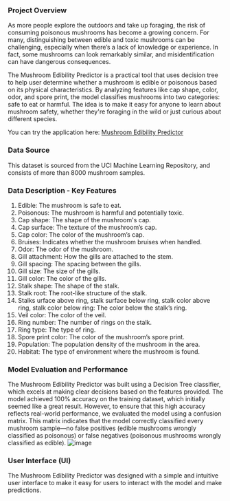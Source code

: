 ### Project Overview
As more people explore the outdoors and take up foraging, the risk of consuming poisonous mushrooms has become a growing concern. 
For many, distinguishing between edible and toxic mushrooms can be challenging, especially when there’s a lack of knowledge or experience. 
In fact, some mushrooms can look remarkably similar, and misidentification can have dangerous consequences.

The Mushroom Edibility Predictor is a practical tool that uses decision tree to help user determine whether a mushroom is edible or poisonous based on its physical characteristics. 
By analyzing features like cap shape, color, odor, and spore print, the model classifies mushrooms into two categories: safe to eat or harmful. 
The idea is to make it easy for anyone to learn about mushroom safety, whether they're foraging in the wild or just curious about different species.

You can try the application here: [Mushroom Edibility Predictor](https://mushrooms-itve.onrender.com/)

### Data Source
This dataset is sourced from the UCI Machine Learning Repository, and consists of more than 8000 mushroom samples.

### Data Description - Key Features

1. Edible: The mushroom is safe to eat.
1. Poisonous: The mushroom is harmful and potentially toxic.
1. Cap shape: The shape of the mushroom's cap.
1. Cap surface: The texture of the mushroom’s cap. 
1. Cap color: The color of the mushroom’s cap.
1. Bruises: Indicates whether the mushroom bruises when handled. 
1. Odor: The odor of the mushroom. 
1. Gill attachment: How the gills are attached to the stem.
1. Gill spacing: The spacing between the gills. 
1. Gill size: The size of the gills. 
1. Gill color: The color of the gills. 
1. Stalk shape: The shape of the stalk.
1. Stalk root: The root-like structure of the stalk.
1. Stalks urface above ring, stalk surface below ring, stalk color above ring, stalk color below ring: The color below the stalk’s ring.
1. Veil color: The color of the veil.
1. Ring number: The number of rings on the stalk.
1. Ring type: The type of ring.
1. Spore print color: The color of the mushroom’s spore print.
1. Population: The population density of the mushroom in the area. 
1. Habitat: The type of environment where the mushroom is found.

### Model Evaluation and Performance
The Mushroom Edibility Predictor was built using a Decision Tree classifier, which excels at making clear decisions based on the features provided. 
The model achieved 100% accuracy on the training dataset, which initially seemed like a great result. 
However, to ensure that this high accuracy reflects real-world performance, we evaluated the model using a confusion matrix.
This matrix indicates that the model correctly classified every mushroom sample—no false positives (edible mushrooms wrongly classified as poisonous) or false negatives (poisonous mushrooms wrongly classified as edible). 
![image](https://github.com/user-attachments/assets/d02bff9d-c21d-4754-806b-841f5cf5dafe)


### User Interface (UI)
The Mushroom Edibility Predictor was designed with a simple and intuitive user interface to make it easy for users to interact with the model and make predictions. 


   
